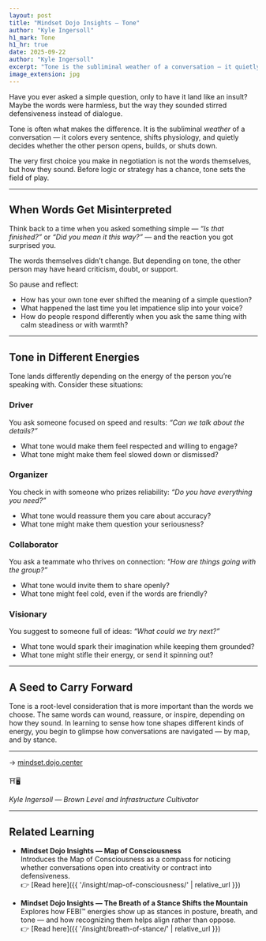 ```yaml
---
layout: post
title: "Mindset Dojo Insights — Tone"
author: "Kyle Ingersoll"
h1_mark: Tone
h1_hr: true
date: 2025-09-22
author: "Kyle Ingersoll"
excerpt: "Tone is the subliminal weather of a conversation — it quietly decides whether others open, build, or shut down."
image_extension: jpg
---
```


Have you ever asked a simple question, only to have it land like an insult?  
Maybe the words were harmless, but the way they sounded stirred defensiveness instead of dialogue.  

Tone is often what makes the difference. It is the subliminal *weather* of a conversation — it colors every sentence, shifts physiology, and quietly decides whether the other person opens, builds, or shuts down.  

The very first choice you make in negotiation is not the words themselves, but how they sound. Before logic or strategy has a chance, tone sets the field of play.  

---

## When Words Get Misinterpreted

Think back to a time when you asked something simple — *“Is that finished?”* or *“Did you mean it this way?”* — and the reaction you got surprised you.  

The words themselves didn’t change. But depending on tone, the other person may have heard criticism, doubt, or support.  

So pause and reflect:  

- How has your own tone ever shifted the meaning of a simple question?  
- What happened the last time you let impatience slip into your voice?  
- How do people respond differently when you ask the same thing with calm steadiness or with warmth?  

---

## Tone in Different Energies

Tone lands differently depending on the energy of the person you’re speaking with. Consider these situations:  

### Driver  
You ask someone focused on speed and results: *“Can we talk about the details?”*  
- What tone would make them feel respected and willing to engage?  
- What tone might make them feel slowed down or dismissed?  

### Organizer  
You check in with someone who prizes reliability: *“Do you have everything you need?”*  
- What tone would reassure them you care about accuracy?  
- What tone might make them question your seriousness?  

### Collaborator  
You ask a teammate who thrives on connection: *“How are things going with the group?”*  
- What tone would invite them to share openly?  
- What tone might feel cold, even if the words are friendly?  

### Visionary  
You suggest to someone full of ideas: *“What could we try next?”*  
- What tone would spark their imagination while keeping them grounded?  
- What tone might stifle their energy, or send it spinning out?  

---

## A Seed to Carry Forward

Tone is a root-level consideration that is more important than the words we choose. The same words can wound, reassure, or inspire, depending on how they sound. In learning to sense how tone shapes different kinds of energy, you begin to glimpse how conversations are navigated — by map, and by stance.  

---

→ [mindset.dojo.center](https://mindset.dojo.center)  

⛩️🖥️  

*Kyle Ingersoll — Brown Level and Infrastructure Cultivator*  

---

## Related Learning

- **Mindset Dojo Insights — Map of Consciousness**  
  Introduces the Map of Consciousness as a compass for noticing whether conversations open into creativity or contract into defensiveness.  
  👉 [Read here]({{ '/insight/map-of-consciousness/' | relative_url }})  

- **Mindset Dojo Insights — The Breath of a Stance Shifts the Mountain**  
  Explores how FEBI™ energies show up as stances in posture, breath, and tone — and how recognizing them helps align rather than oppose.  
  👉 [Read here]({{ '/insight/breath-of-stance/' | relative_url }})  
